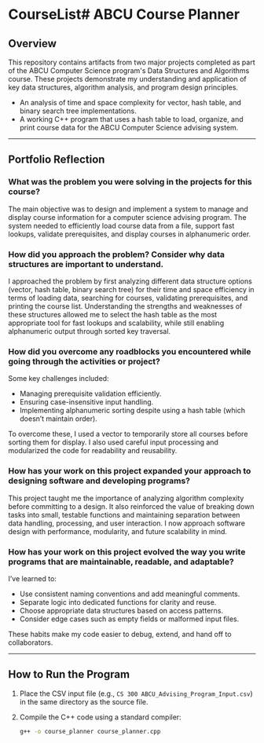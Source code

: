 # CourseList# ABCU Course Planner

## Overview

This repository contains artifacts from two major projects completed as part of the ABCU Computer Science program's Data Structures and Algorithms course. These projects demonstrate my understanding and application of key data structures, algorithm analysis, and program design principles.

- An analysis of time and space complexity for vector, hash table, and binary search tree implementations.
- A working C++ program that uses a hash table to load, organize, and print course data for the ABCU Computer Science advising system.

---

## Portfolio Reflection

### What was the problem you were solving in the projects for this course?

The main objective was to design and implement a system to manage and display course information for a computer science advising program. The system needed to efficiently load course data from a file, support fast lookups, validate prerequisites, and display courses in alphanumeric order.

### How did you approach the problem? Consider why data structures are important to understand.

I approached the problem by first analyzing different data structure options (vector, hash table, binary search tree) for their time and space efficiency in terms of loading data, searching for courses, validating prerequisites, and printing the course list. Understanding the strengths and weaknesses of these structures allowed me to select the hash table as the most appropriate tool for fast lookups and scalability, while still enabling alphanumeric output through sorted key traversal.

### How did you overcome any roadblocks you encountered while going through the activities or project?

Some key challenges included:
- Managing prerequisite validation efficiently.
- Ensuring case-insensitive input handling.
- Implementing alphanumeric sorting despite using a hash table (which doesn’t maintain order).

To overcome these, I used a vector to temporarily store all courses before sorting them for display. I also used careful input processing and modularized the code for readability and reusability.

### How has your work on this project expanded your approach to designing software and developing programs?

This project taught me the importance of analyzing algorithm complexity before committing to a design. It also reinforced the value of breaking down tasks into small, testable functions and maintaining separation between data handling, processing, and user interaction. I now approach software design with performance, modularity, and future scalability in mind.

### How has your work on this project evolved the way you write programs that are maintainable, readable, and adaptable?

I’ve learned to:
- Use consistent naming conventions and add meaningful comments.
- Separate logic into dedicated functions for clarity and reuse.
- Choose appropriate data structures based on access patterns.
- Consider edge cases such as empty fields or malformed input files.

These habits make my code easier to debug, extend, and hand off to collaborators.

---

## How to Run the Program

1. Place the CSV input file (e.g., `CS 300 ABCU_Advising_Program_Input.csv`) in the same directory as the source file.
2. Compile the C++ code using a standard compiler:

   ```bash
   g++ -o course_planner course_planner.cpp
